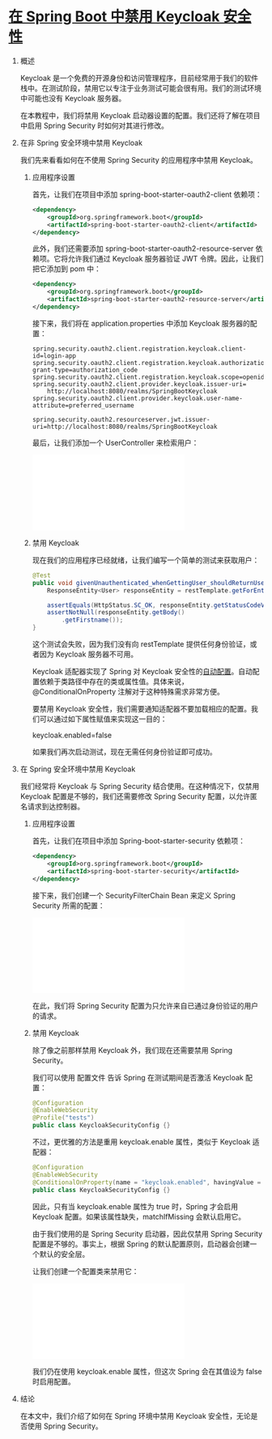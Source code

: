 # [在 Spring Boot 中禁用 Keycloak 安全性](https://www.baeldung.com/spring-keycloak-security-disable)

1. 概述

    Keycloak 是一个免费的开源身份和访问管理程序，目前经常用于我们的软件栈中。在测试阶段，禁用它以专注于业务测试可能会很有用。我们的测试环境中可能也没有 Keycloak 服务器。

    在本教程中，我们将禁用 Keycloak 启动器设置的配置。我们还将了解在项目中启用 Spring Security 时如何对其进行修改。

2. 在非 Spring 安全环境中禁用 Keycloak

    我们先来看看如何在不使用 Spring Security 的应用程序中禁用 Keycloak。

    1. 应用程序设置

        首先，让我们在项目中添加 spring-boot-starter-oauth2-client 依赖项：

        ```xml
        <dependency>
            <groupId>org.springframework.boot</groupId>
            <artifactId>spring-boot-starter-oauth2-client</artifactId>
        </dependency>
        ```

        此外，我们还需要添加 spring-boot-starter-oauth2-resource-server 依赖项。它将允许我们通过 Keycloak 服务器验证 JWT 令牌。因此，让我们把它添加到 pom 中：

        ```xml
        <dependency>
            <groupId>org.springframework.boot</groupId>
            <artifactId>spring-boot-starter-oauth2-resource-server</artifactId>
        </dependency>
        ```

        接下来，我们将在 application.properties 中添加 Keycloak 服务器的配置：

        ```properties
        spring.security.oauth2.client.registration.keycloak.client-id=login-app
        spring.security.oauth2.client.registration.keycloak.authorization-grant-type=authorization_code
        spring.security.oauth2.client.registration.keycloak.scope=openid
        spring.security.oauth2.client.provider.keycloak.issuer-uri=
            http://localhost:8080/realms/SpringBootKeycloak
        spring.security.oauth2.client.provider.keycloak.user-name-attribute=preferred_username

        spring.security.oauth2.resourceserver.jwt.issuer-uri=http://localhost:8080/realms/SpringBootKeycloak
        ```

        最后，让我们添加一个 UserController 来检索用户：

        ![UserController](/src/main/java/com/baeldung/disablingkeycloak/UserController.java)

    2. 禁用 Keycloak

        现在我们的应用程序已经就绪，让我们编写一个简单的测试来获取用户：

        ```java
        @Test
        public void givenUnauthenticated_whenGettingUser_shouldReturnUser() {
            ResponseEntity<User> responseEntity = restTemplate.getForEntity("/users/1", User.class);

            assertEquals(HttpStatus.SC_OK, responseEntity.getStatusCodeValue());
            assertNotNull(responseEntity.getBody()
                .getFirstname());
        }
        ```

        这个测试会失败，因为我们没有向 restTemplate 提供任何身份验证，或者因为 Keycloak 服务器不可用。

        Keycloak 适配器实现了 Spring 对 Keycloak 安全性的[自动配置](https://docs.spring.io/spring-boot/docs/current/reference/html/using.html#using.auto-configuration)。自动配置依赖于类路径中存在的类或属性值。具体来说，@ConditionalOnProperty 注解对于这种特殊需求非常方便。

        要禁用 Keycloak 安全性，我们需要通知适配器不要加载相应的配置。我们可以通过如下属性赋值来实现这一目的：

        keycloak.enabled=false

        如果我们再次启动测试，现在无需任何身份验证即可成功。

3. 在 Spring 安全环境中禁用 Keycloak

    我们经常将 Keycloak 与 Spring Security 结合使用。在这种情况下，仅禁用 Keycloak 配置是不够的，我们还需要修改 Spring Security 配置，以允许匿名请求到达控制器。

    1. 应用程序设置

        首先，让我们在项目中添加 Spring-boot-starter-security 依赖项：

        ```xml
        <dependency>
            <groupId>org.springframework.boot</groupId>
            <artifactId>spring-boot-starter-security</artifactId>
        </dependency>
        ```

        接下来，我们创建一个 SecurityFilterChain Bean 来定义 Spring Security 所需的配置：

        ![KeycloakSecurityConfig](/src/main/java/com/baeldung/disablingkeycloak/KeycloakSecurityConfig.java)

        在此，我们将 Spring Security 配置为只允许来自已通过身份验证的用户的请求。

    2. 禁用 Keycloak

        除了像之前那样禁用 Keycloak 外，我们现在还需要禁用 Spring Security。

        我们可以使用 配置文件 告诉 Spring 在测试期间是否激活 Keycloak 配置：

        ```java
        @Configuration
        @EnableWebSecurity
        @Profile("tests")
        public class KeycloakSecurityConfig {}
        ```

        不过，更优雅的方法是重用 keycloak.enable 属性，类似于 Keycloak 适配器：

        ```java
        @Configuration
        @EnableWebSecurity
        @ConditionalOnProperty(name = "keycloak.enabled", havingValue = "true", matchIfMissing = true)
        public class KeycloakSecurityConfig {}
        ```

        因此，只有当 keycloak.enable 属性为 true 时，Spring 才会启用 Keycloak 配置。如果该属性缺失，matchIfMissing 会默认启用它。

        由于我们使用的是 Spring Security 启动器，因此仅禁用 Spring Security 配置是不够的。事实上，根据 Spring 的默认配置原则，启动器会创建一个默认的安全层。

        让我们创建一个配置类来禁用它：

        ![DisableSecurityConfiguration](/src/main/java/com/baeldung/disablingkeycloak/DisableSecurityConfiguration.java)

        我们仍在使用 keycloak.enable 属性，但这次 Spring 会在其值设为 false 时启用配置。

4. 结论

    在本文中，我们介绍了如何在 Spring 环境中禁用 Keycloak 安全性，无论是否使用 Spring Security。
